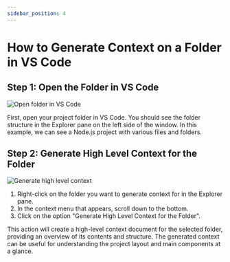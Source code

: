 ```yaml
---
sidebar_position: 4
---
```


  # How to Generate Context on a Folder in VS Code

## Step 1: Open the Folder in VS Code

![Open folder in VS Code](/img/generate_some_context_on_a_folder/step_1.png)

First, open your project folder in VS Code. You should see the folder structure in the Explorer pane on the left side of the window. In this example, we can see a Node.js project with various files and folders.

## Step 2: Generate High Level Context for the Folder

![Generate high level context](/img/generate_some_context_on_a_folder/step_2.png)

1. Right-click on the folder you want to generate context for in the Explorer pane.
2. In the context menu that appears, scroll down to the bottom.
3. Click on the option "Generate High Level Context for the Folder".

This action will create a high-level context document for the selected folder, providing an overview of its contents and structure. The generated context can be useful for understanding the project layout and main components at a glance.

  